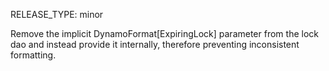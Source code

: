 RELEASE_TYPE: minor

Remove the implicit DynamoFormat[ExpiringLock] parameter from the lock dao and instead provide it internally, therefore preventing inconsistent formatting.
